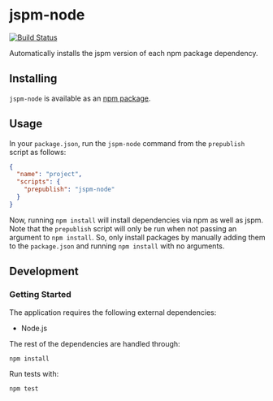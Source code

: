 # jspm-node
[![Build Status](https://travis-ci.org/vinsonchuong/jspm-node.svg?branch=master)](https://travis-ci.org/vinsonchuong/jspm-node)

Automatically installs the jspm version of each npm package dependency.

## Installing
`jspm-node` is available as an
[npm package](https://www.npmjs.com/package/jspm-node).

## Usage
In your `package.json`, run the `jspm-node` command from the `prepublish`
script as follows:

```json
{
  "name": "project",
  "scripts": {
    "prepublish": "jspm-node"
  }
}
```

Now, running `npm install` will install dependencies via npm as well as jspm.
Note that the `prepublish` script will only be run when not passing an argument
to `npm install`. So, only install packages by manually adding them to the
`package.json` and running `npm install` with no arguments.

## Development
### Getting Started
The application requires the following external dependencies:
* Node.js

The rest of the dependencies are handled through:
```bash
npm install
```

Run tests with:
```bash
npm test
```
